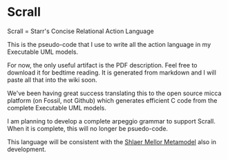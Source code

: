 # Scrall
Scrall = Starr's Concise Relational Action Language

This is the pseudo-code that I use to write all the action language in my Executable UML models.

For now, the only useful artifact is the PDF description. Feel free to download it for bedtime reading. It is generated from markdown and I will paste all that into the wiki soon.

We've been having great success translating this to the open source micca platform (on Fossil, not Github) which generates efficient C code from the complete Executable UML models.

I am planning to develop a complete arpeggio grammar to support Scrall. When it is complete, this will no longer be psuedo-code.

This language will be consistent with the [Shlaer Mellor Metamodel](https://github.com/modelint/shlaer-mellor-metamodel) also in development.
